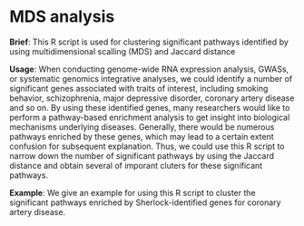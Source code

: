 # MDS analysis

**Brief**: This R script is used for clustering significant pathways identified by using multidimensional scalling (MDS) and Jaccard distance

**Usage**: When conducting genome-wide RNA expression analysis, GWASs, or systematic genomics integrative analyses, we could identify a number of significant genes associated with traits of interest, including smoking behavior, schizophrenia, major depressive disorder, coronary artery disease and so on. By using these identified genes, many researchers would like to perform a pathway-based enrichment analysis to get insight into biological mechanisms underlying diseases. Generally, there would be numerous pathways enriched by these genes, which may lead to a certain extent confusion for subsequent explanation. Thus, we could use this R script to narrow down the number of significant pathways by using the Jaccard distance and obtain several of imporant cluters for these significant pathways.

**Example**: We give an example for using this R script to cluster the significant pathways enriched by Sherlock-identified genes for coronary artery disease. 

